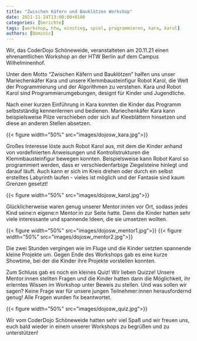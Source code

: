 ```yaml
---
title: "Zwischen Käfern und Bauklötzen Workshop"
date: 2021-11-24T13:00:00+0100
categories: [berichte]
tags: [workshop, htw, einstieg, spiel, programmieren, kara, karol]
authors: [Dominic]
---
```


Wir, das CoderDojo Schöneweide, veranstalteten am 20.11.21 einen ehrenamtlichen Workshop an der HTW Berlin auf dem Campus Wilhelminenhof. 

Unter dem Motto “Zwischen Käfern und Bauklötzen” halfen uns unser Mariechenkäfer Kara und unsere Klemmbausteinfigur Robot Karol, die Welt der Programmierung und der Algorithmen zu verstehen. Kara und Robot Karol sind Programmierumgebungen, designt für Kinder und Jugendliche.

Nach einer kurzen Einführung in Kara konnten die Kinder das Programm selbstständig kennenlernen und bedienen. Mariechenkäfer Kara kann beispielsweise Pilze verschieben oder sich auf Kleeblättern hinsetzen und diese an anderen Stellen absetzen.

{{< figure width="50%" src="images/dojosw_kara.jpg">}}

Großes Interesse löste auch Robot Karol aus, mit dem die Kinder anhand von vordefinierten Anweisungen und Kontrollstrukturen die Klemmbausteinfigur bewegen konnten. Beispielsweise kann Robot Karol so programmiert werden, dass er verschiedenfarbige Ziegelsteine hinlegt und darauf läuft. Auch kann er sich im Kreis drehen oder durch ein selbst erstelltes Labyrinth laufen - vieles ist möglich und der Fantasie sind kaum Grenzen gesetzt!

{{< figure width="50%" src="images/dojosw_karol.jpg">}}

Glücklicherweise waren genug unserer Mentor:innen vor Ort, sodass jedes Kind seine:n eigene:n Mentor:in zur Seite hatte. Denn die Kinder hatten sehr viele interessante und spannende Ideen, die sie umsetzen wollten.

{{< figure width="50%" src="images/dojosw_mentor1.jpg">}}
{{< figure width="50%" src="images/dojosw_mentor2.jpg">}}

Die zwei Stunden vergingen wie im Fluge und die Kinder setzten spannende kleine Projekte um. Gegen Ende des Workshops gab es eine kurze Showtime, bei der die Kinder ihre Projekte vorstellen konnten.

Zum Schluss gab es noch ein kleines Quiz! Wir lieben Quizze! Unsere Mentor:innen stellten Fragen und die Kinder hatten dann die Möglichkeit, ihr erlerntes Wissen im Workshop unter Beweis zu stellen. Und was sollen wir sagen? Keine Frage war für unsere jungen Teilnehmer:innen herausfordernd genug! Alle Fragen wurden fix beantwortet.

{{< figure width="50%" src="images/dojosw_quiz.jpg">}}

Wir vom CoderDojo Schöneweide hatten sehr viel Spaß und wir freuen uns, euch bald wieder in einem unserer Workshops zu begrüßen und zu unterstützen!

